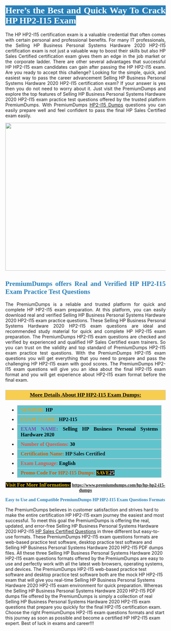 <h1 style="text-align: justify;"><span style="color:#ffffff;"><span style="font-family:Georgia,serif;"><strong><span style="background-color:#2980b9;">Here’s the Best and Quick Way To Crack HP HP2-I15 Exam</span></strong></span></span></h1>

<p style="text-align: justify;">The HP HP2-I15 certification exam is a valuable credential that often comes with certain personal and professional benefits. For many IT professionals, the Selling HP Business Personal Systems Hardware 2020 HP2-I15 certification exam is not just a valuable way to boost their skills but also HP Sales Certified certification exam gives them an edge in the job market or the corporate ladder. There are other several advantages that successful HP HP2-I15 exam candidates can gain after passing the HP HP2-I15 exam. Are you ready to accept this challenge? Looking for the simple, quick, and easiest way to pass the career advancement Selling HP Business Personal Systems Hardware 2020 HP2-I15 certification exam? If your answer is yes then you do not need to worry about it. Just visit the PremiumDumps and explore the top features of Selling HP Business Personal Systems Hardware 2020 HP2-I15 exam practice test questions offered by the trusted platform PremiumDumps. With PremiumDumps <a href="https://www.premiumdumps.com/hp/hp-hp2-i15-dumps">HP2-I15 Dumps</a> questions you can easily prepare well and feel confident to pass the final HP Sales Certified exam easily.</p>

<p style="text-align: center;"><a href="https://www.premiumdumps.com/hp/hp-hp2-i15-dumps"><img alt="" src="https://i.imgur.com/KJGzbJ2.jpeg" style="width: 700px; height: 465px;" /></a></p>

<h2 style="text-align: justify;"><span style="color:#2980b9;"><span style="font-family:Georgia,serif;"><strong>PremiumDumps offers Real and Verified HP HP2-I15 Exam Practice Test Questions</strong></span></span></h2>

<p style="text-align: justify;">The PremiumDumps is a reliable and trusted platform for quick and complete HP HP2-I15 exam preparation. At this platform, you can easily download real and verified Selling HP Business Personal Systems Hardware 2020 HP2-I15 exam practice questions. These Selling HP Business Personal Systems Hardware 2020 HP2-I15 exam questions are ideal and recommended study material for quick and complete HP HP2-I15 exam preparation. The PremiumDumps HP2-I15 exam questions are checked and verified by experienced and qualified HP Sales Certified exam trainers. So you can trust on the validity and top standard of PremiumDumps HP2-I15 exam practice test questions. With the PremiumDumps HP2-I15 exam questions you will get everything that you need to prepare and pass the challenging HP HP2-I15 exam with good scores. The PremiumDumps HP2-I15 exam questions will give you an idea about the final HP2-I15 exam format and you will get experience about HP2-I15 exam format before the final exam.</p>

<h3 style="background: #f7ce50; border: 1px solid rgb(204, 204, 204); padding: 5px 10px; text-align: center;"><span style="font-family:Georgia,serif;"><u><u><span style="color:#000000;"><span style="font-size:11pt"><span style="line-height:normal"><b><span style="font-size:13.0pt"><span cambria="">More Details About HP HP2-I15 Exam Dumps:</span></span></b></span></span></span></u></u></span></h3>

<ul>
	<li style="margin:0cm 10pt">
	<div style="background:#61c4cd; border: 1px solid rgb(204, 204, 204); padding: 5px 10px; text-align: justify;"><span style="font-family:Georgia,serif;"><span style="font-size:11pt"><span style="line-height:normal"><b><span style="font-size:12.0pt"><span new="" roman="" times=""><span style="color:#f39c12;">VENDOR:</span> <span style="color:#000000;">HP</span></span></span></b></span></span></span></div>
	</li>
	<li style="margin:0cm 10pt">
	<div style="background: #61c4cd; border: 1px solid rgb(204, 204, 204); padding: 5px 10px; text-align: justify;"><span style="font-family:Georgia,serif;"><span style="font-size:11pt"><span style="line-height:normal"><b><span style="font-size:12.0pt"><span new="" roman="" times=""><span style="color:#f39c12;">EXAM CCODE:</span> <span style="color:#000000;">HP2-I15</span></span></span></b></span></span></span></div>
	</li>
	<li style="margin:0cm 10pt">
	<div style="background: #61c4cd; border: 1px solid rgb(204, 204, 204); padding: 5px 10px; text-align: justify;"><span style="font-family:Georgia,serif;"><span style="font-size:11pt"><span style="line-height:normal"><b><span style="font-size:12.0pt"><span new="" roman="" times=""><span style="color:#8e44ad;">EXAM NAME:</span> <span style="color:#000000;">Selling HP Business Personal Systems Hardware 2020</span></span></span></b></span></span></span></div>
	</li>
	<li style="margin:0cm 10pt">
	<div style="background: #61c4cd; border: 1px solid rgb(204, 204, 204); padding: 5px 10px;"><span style="font-family:Georgia,serif;"><span style="font-size:11pt"><span style="line-height:normal"><b><span style="font-size:12.0pt"><span new="" roman="" times=""><span style="color:#e74c3c;">Number of Questions:</span><span style="color:#000000;"><span style="color:#f1c40f;"> </span>30</span></span></span></b></span></span></span></div>
	</li>
	<li style="margin:0cm 10pt">
	<div style="background: #61c4cd; border: 1px solid rgb(204, 204, 204); padding: 5px 10px; text-align: justify;"><span style="font-family:Georgia,serif;"><span style="font-size:11pt"><span style="line-height:normal"><b><span style="font-size:12.0pt"><span new="" roman="" times=""><span style="color:#d35400;">Certification Name:</span> HP Sales Certified</span></span></b></span></span></span></div>
	</li>
	<li style="margin:0cm 10pt">
	<div style="background: #61c4cd; border: 1px solid rgb(204, 204, 204); padding: 5px 10px; text-align: justify;"><span style="font-family:Georgia,serif;"><span style="font-size:11pt"><span style="line-height:normal"><b><span style="font-size:12.0pt"><span new="" roman="" times=""><span style="color:#e74c3c;">Exam Language:</span> <span style="color:#000000;">English</span></span></span></b></span></span></span></div>
	</li>
	<li style="margin:0cm 10pt">
	<div style="background: #61c4cd; border: 1px solid rgb(204, 204, 204); padding: 5px 10px;"><span style="font-family:Georgia,serif;"><span style="font-size:11pt"><span style="line-height:normal"><b><span style="font-size:12.0pt"><span new="" roman="" times=""><span style="color:#d35400;">Promo Code For HP2-I15 Dumps:</span><span style="color:#f1c40f;"> <span style="background-color:#000000;">SAVE</span></span><span style="color:#ffffff;"><span style="background-color:#000000;">25</span></span></span></span></b></span></span></span></div>
	</li>
</ul>

<p style="text-align: center;"><span style="font-family:Georgia,serif;"><strong><span style="font-size:16px;"><span style="color:#f1c40f;"><span style="background-color:#000000;">Visit For More InFormations:</span></span></span> <a href="https://www.premiumdumps.com/hp/hp-hp2-i15-dumps">https://www.premiumdumps.com/hp/hp-hp2-i15-dumps</a></strong></span></p>

<p><span style="color:#2980b9;"><span style="font-family:Georgia,serif;"><strong><strong><strong>Easy to Use and Compatible PremiumDumps HP HP2-I15 Exam Questions Formats</strong></strong></strong></span></span></p>

<p>The PremiumDumps believes in customer satisfaction and strives hard to make the entire certification HP HP2-I15 exam journey the easiest and most successful. To meet this goal the PremiumDumps is offering the real, updated, and error-free Selling HP Business Personal Systems Hardware 2020 HP2-I15 <a href="https://www.premiumdumps.com/hp/hp-sales-certified-dumps">HP Sales Certified Questions</a> in three different but easy-to-use formats. These PremiumDumps HP2-I15 exam questions formats are web-based practice test software, desktop practice test software and Selling HP Business Personal Systems Hardware 2020 HP2-I15 PDF dumps files. All these three Selling HP Business Personal Systems Hardware 2020 HP2-I15 exam questions formats offered by the PremiumDumps are easy to use and perfectly work with all the latest web browsers, operating systems, and devices. The PremiumDumps HP2-I15 web-based practice test software and desktop practice test software both are the mock HP HP2-I15 exam that will give you real-time Selling HP Business Personal Systems Hardware 2020 HP2-I15 exam environment for quick preparation. Whereas the Selling HP Business Personal Systems Hardware 2020 HP2-I15 PDF dumps file offered by the PremiumDumps is simply a collection of real Selling HP Business Personal Systems Hardware 2020 HP2-I15 exam questions that prepare you quickly for the final HP2-I15 certification exam. Choose the right PremiumDumps HP2-I15 exam questions formats and start this journey as soon as possible and become a certified HP HP2-I15 exam expert. Best of luck in exams and career!!!</p>
